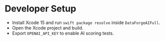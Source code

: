 # Developer Setup

- Install Xcode 15 and run `swift package resolve` inside `DataForgeAIFull`.
- Open the Xcode project and build.
- Export `OPENAI_API_KEY` to enable AI scoring tests.
